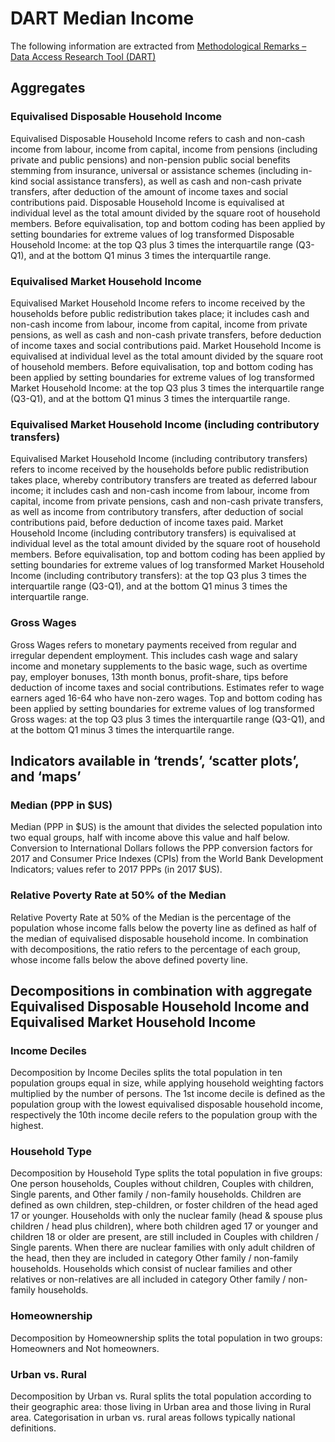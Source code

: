 # DART Median Income

The following information are extracted from [Methodological Remarks – Data Access Research Tool (DART)](https://www.lisdatacenter.org/data-access/dart/methodology/)

## Aggregates

### Equivalised Disposable Household Income

Equivalised Disposable Household Income refers to cash and non-cash income from labour, income from capital, income from pensions (including private and public pensions) and non-pension public social benefits stemming from insurance, universal or assistance schemes (including in-kind social assistance transfers), as well as cash and non-cash private transfers, after deduction of the amount of income taxes and social contributions paid. Disposable Household Income is equivalised at individual level as the total amount divided by the square root of household members. Before equivalisation, top and bottom coding has been applied by setting boundaries for extreme values of log transformed Disposable Household Income: at the top Q3 plus 3 times the interquartile range (Q3-Q1), and at the bottom Q1 minus 3 times the interquartile range.

### Equivalised Market Household Income

Equivalised Market Household Income refers to income received by the households before public redistribution takes place; it includes cash and non-cash income from labour, income from capital, income from private pensions, as well as cash and non-cash private transfers, before deduction of income taxes and social contributions paid. Market Household Income is equivalised at individual level as the total amount divided by the square root of household members. Before equivalisation, top and bottom coding has been applied by setting boundaries for extreme values of log transformed Market Household Income: at the top Q3 plus 3 times the interquartile range (Q3-Q1), and at the bottom Q1 minus 3 times the interquartile range.

### Equivalised Market Household Income (including contributory transfers)

Equivalised Market Household Income (including contributory transfers) refers to income received by the households before public redistribution takes place, whereby contributory transfers are treated as deferred labour income; it includes cash and non-cash income from labour, income from capital, income from private pensions, cash and non-cash private transfers, as well as income from contributory transfers, after deduction of social contributions paid, before deduction of income taxes paid. Market Household Income (including contributory transfers) is equivalised at individual level as the total amount divided by the square root of household members. Before equivalisation, top and bottom coding has been applied by setting boundaries for extreme values of log transformed Market Household Income (including contributory transfers): at the top Q3 plus 3 times the interquartile range (Q3-Q1), and at the bottom Q1 minus 3 times the interquartile range.

### Gross Wages

Gross Wages refers to monetary payments received from regular and irregular dependent employment. This includes cash wage and salary income and monetary supplements to the basic wage, such as overtime pay, employer bonuses, 13th month bonus, profit-share, tips before deduction of income taxes and social contributions. Estimates refer to wage earners aged 16-64 who have non-zero wages. Top and bottom coding has been applied by setting boundaries for extreme values of log transformed Gross wages: at the top Q3 plus 3 times the interquartile range (Q3-Q1), and at the bottom Q1 minus 3 times the interquartile range.

## Indicators available in ‘trends’, ‘scatter plots’, and ‘maps’

### Median (PPP in $US)
Median (PPP in $US) is the amount that divides the selected population into two equal groups, half with income above this value and half below. Conversion to International Dollars follows the PPP conversion factors for 2017 and Consumer Price Indexes (CPIs) from the World Bank Development Indicators; values refer to 2017 PPPs (in 2017 $US).

### Relative Poverty Rate at 50% of the Median
Relative Poverty Rate at 50% of the Median is the percentage of the population whose income falls below the poverty line as defined as half of the median of equivalised disposable household income. In combination with decompositions, the ratio refers to the percentage of each group, whose income falls below the above defined poverty line.

## Decompositions in combination with aggregate Equivalised Disposable Household Income and Equivalised Market Household Income

### Income Deciles
Decomposition by Income Deciles splits the total population in ten population groups equal in size, while applying household weighting factors multiplied by the number of persons. The 1st income decile is defined as the population group with the lowest equivalised disposable household income, respectively the 10th income decile refers to the population group with the highest.

### Household Type
Decomposition by Household Type splits the total population in five groups: One person households, Couples without children, Couples with children, Single parents, and Other family / non-family households. Children are defined as own children, step-children, or foster children of the head aged 17 or younger. Households with only the nuclear family (head & spouse plus children / head plus children), where both children aged 17 or younger and children 18 or older are present, are still included in Couples with children / Single parents. When there are nuclear families with only adult children of the head, then they are included in category Other family / non-family households. Households which consist of nuclear families and other relatives or non-relatives are all included in category Other family / non-family households.

### Homeownership
Decomposition by Homeownership splits the total population in two groups: Homeowners and Not homeowners.

### Urban vs. Rural
Decomposition by Urban vs. Rural splits the total population according to their geographic area: those living in Urban area and those living in Rural area. Categorisation in urban vs. rural areas follows typically national definitions.
